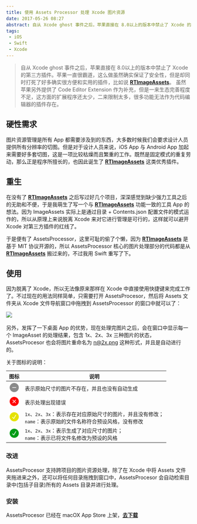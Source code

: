 ```yaml
---
title: 使用 Assets Processor 处理 Xcode 图片资源
date: 2017-05-26 08:27
abstract: 自从 Xcode ghost 事件之后，苹果直接在 8.0以上的版本中禁止了 Xcode 的第三方插件。苹果一直很霸道，这么做虽然确实保证了安全性，但是却同时打死了好多确实很方便和实用的插件，比如RTImageAssets。虽然苹果另外提供了 Code Editor Extension 作为补充，但是一来生态完善程度不足，这方面的扩展程序还太少，二来限制太多，很多功能无法作为代码编辑器的插件存在。
tags:
 - iOS
 - Swift
 - Xcode
---
```


> 自从 Xcode ghost 事件之后，苹果直接在 8.0以上的版本中禁止了 Xcode 的第三方插件。苹果一直很霸道，这么做虽然确实保证了安全性，但是却同时打死了好多确实很方便和实用的插件，比如说 [**RTImageAssets**](https://github.com/rickytan/RTImageAssets)。
> 虽然苹果另外提供了 Code Editor Extension 作为补充，但是一来生态完善程度不足，这方面的扩展程序还太少，二来限制太多，很多功能无法作为代码编辑器的插件存在。

## 硬性需求

图片资源管理是所有 App 都需要涉及到的东西，大多数时候我们会要求设计人员提供所有分辨率的切图。但是对于设计人员来说，iOS App 与 Android App 加起来需要好多套切图，这是一项比较枯燥而且繁重的工作。既然是固定模式的重复劳动，那么正是程序所擅长的，也因此诞生了  [**RTImageAssets**](https://github.com/rickytan/RTImageAssets) 这类优秀插件。

## 重生

在没有了  [**RTImageAssets**](https://github.com/rickytan/RTImageAssets) 之后写过好几个项目，深深感觉到缺少强力工具之后的无助和不便，于是我萌生了写一个与  [**RTImageAssets**](https://github.com/rickytan/RTImageAssets) 功能一致的工具 App 的想法。因为 ImageAssets 实际上是通过目录 + Contents.json 配置文件的模式运作的，所以从原理上来说脱离 Xcode 来对它进行管理是可行的，这样就可以避开 Xcode 对第三方插件的红线了。

于是便有了 AssetsProcessor，这里可耻的偷了个懒，因为  [**RTImageAssets**](https://github.com/rickytan/RTImageAssets) 是基于 MIT 协议开源的，所以 AssetsProcessor 核心的图片处理部分的代码都是从   [**RTImageAssets**](https://github.com/rickytan/RTImageAssets) 搬过来的，不过我用 Swift 重写了下。

## 使用

因为脱离了 Xcode，所以无法像原来那样在 Xcode 中直接使用快捷键来完成工作了。不过现在的用法同样简单，只需要打开 AssetsProcesor，然后将 Assets 文件夹从 Xcode 文件导航窗口中拖拽到 AssetsProcessor 的窗口中就可以了：

![](/post-images/assetsprocessor/AssetsProcessorExample.gif)

另外，发挥了一下桌面 App 的优势，现在处理完图片之后，会在窗口中显示每一个 ImageAsset 的处理结果，包含 1x、2x、3x 三种图片的状态，AssetsProcesor 也会将图片重命名为 n@2x.png 这种形式，并且是自动进行的。

关于图标的说明：

|图标|说明|
|---|---|
|![](/post-images/assetsprocessor/icn-none@2x.png)|表示原始尺寸的图片不存在，并且也没有自动生成|
|![](/post-images/assetsprocessor/icn-cross@2x.png)|表示处理出现错误|
|![](/post-images/assetsprocessor/icn-check-yellow.png)|`1x`、`2x`、`3x`：表示存在对应原始尺寸的图片，并且没有修改；<br>`name`：表示原始的文件名称符合预设风格，没有修改|
|![](/post-images/assetsprocessor/icn-check-green.png)|`1x`、`2x`、`3x`：表示生成了对应尺寸的图片；<br>`name`：表示已将文件名修改为预设的风格|

### 改进

AssetsProcesor 支持跨项目的图片资源处理，除了在 Xcode 中将 Assets 文件夹拖进来之外，还可以将任何目录拖拽到窗口中，AssetsProcesor 会自动检索目录中(包括子目录)所有的 Assets 目录并进行处理。

### 安装

AssetsProcesor 已经在 macOX App Store 上架，[**去下载**](https://itunes.apple.com/us/app/assets-processor/id1240024311?l=zh&ls=1&mt=12)

